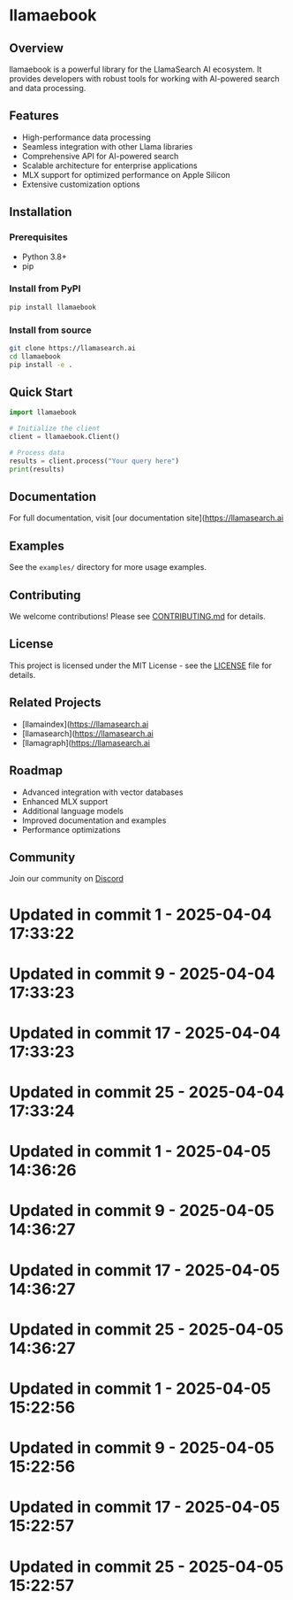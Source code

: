 # llamaebook

## Overview
llamaebook is a powerful library for the LlamaSearch AI ecosystem. It provides developers with robust tools for working with AI-powered search and data processing.

## Features
- High-performance data processing
- Seamless integration with other Llama libraries
- Comprehensive API for AI-powered search
- Scalable architecture for enterprise applications
- MLX support for optimized performance on Apple Silicon
- Extensive customization options

## Installation

### Prerequisites
- Python 3.8+
- pip

### Install from PyPI
```bash
pip install llamaebook
```

### Install from source
```bash
git clone https://llamasearch.ai
cd llamaebook
pip install -e .
```

## Quick Start
```python
import llamaebook

# Initialize the client
client = llamaebook.Client()

# Process data
results = client.process("Your query here")
print(results)
```

## Documentation
For full documentation, visit [our documentation site](https://llamasearch.ai

## Examples
See the `examples/` directory for more usage examples.

## Contributing
We welcome contributions! Please see [CONTRIBUTING.md](CONTRIBUTING.md) for details.

## License
This project is licensed under the MIT License - see the [LICENSE](LICENSE) file for details.

## Related Projects
- [llamaindex](https://llamasearch.ai
- [llamasearch](https://llamasearch.ai
- [llamagraph](https://llamasearch.ai

## Roadmap
- Advanced integration with vector databases
- Enhanced MLX support
- Additional language models
- Improved documentation and examples
- Performance optimizations

## Community
Join our community on [Discord](https://discord.gg/llamasearch)

# Updated in commit 1 - 2025-04-04 17:33:22

# Updated in commit 9 - 2025-04-04 17:33:23

# Updated in commit 17 - 2025-04-04 17:33:23

# Updated in commit 25 - 2025-04-04 17:33:24

# Updated in commit 1 - 2025-04-05 14:36:26

# Updated in commit 9 - 2025-04-05 14:36:27

# Updated in commit 17 - 2025-04-05 14:36:27

# Updated in commit 25 - 2025-04-05 14:36:27

# Updated in commit 1 - 2025-04-05 15:22:56

# Updated in commit 9 - 2025-04-05 15:22:56

# Updated in commit 17 - 2025-04-05 15:22:57

# Updated in commit 25 - 2025-04-05 15:22:57
